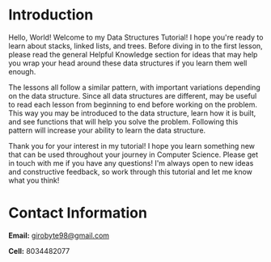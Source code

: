 # Introduction

Hello, World! Welcome to my Data Structures Tutorial! I hope you're ready to learn about stacks, linked lists, and trees. Before diving in to the first lesson, please read the general Helpful Knowledge section for ideas that may help you wrap your head around these data structures if you learn them well enough.

The lessons all follow a similar pattern, with important variations depending on the data structure. Since all data structures are different, may be useful to read each lesson from beginning to end before working on the problem. This way you may be introduced to the data structure, learn how it is built, and see functions that will help you solve the problem. Following this pattern will increase your ability to learn the data structure.

Thank you for your interest in my tutorial! I hope you learn something new that can be used throughout your journey in Computer Science. Please get in touch with me if you have any questions! I'm always open to new ideas and constructive feedback, so work through this tutorial and let me know what you think!

# Contact Information

<title>Jacob Farr</title>

<b>Email:</b> girobyte98@gmail.com

<b>Cell:</b> 8034482077
